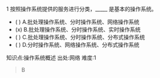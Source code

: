 1
按照操作系统提供的服务进行分类，_____ 是基本的操作系统。
- ( ) A.批处理操作系统、分时操作系统、网络操作系统
- (x) B.批处理操作系统、分时操作系统、实时操作系统
- ( ) C.批处理操作系统、分时操作系统、分布式操作系统
- ( ) D.分时操作系统、网络操作系统、分布式操作系统

知识点:操作系统概述
出处:网络
难度:1
> B
